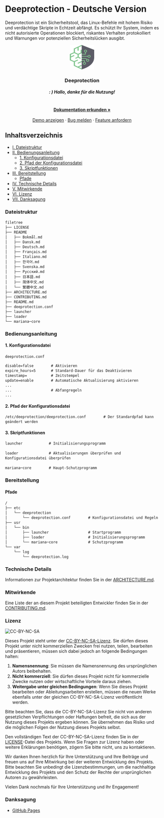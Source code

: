 # Deeprotection - Deutsche Version

Deeprotection ist ein Sicherheitstool, das Linux-Befehle mit hohem Risiko und verdächtige Skripte in Echtzeit abfängt. Es schützt Ihr System, indem es nicht autorisierte Operationen blockiert, riskantes Verhalten protokolliert und Warnungen vor potenziellen Sicherheitslücken ausgibt.

<p align="center">
  <a href="https://github.com/Geekstrange/Deeprotection">
    <img src="https://github.com/Geekstrange/Deeprotection/blob/main/images/logo.svg" alt="Logo" width="80" height="80">
  </a>
  <h3 align="center">Deeprotection</h3>
  <h5 align="center">: ) Hallo, danke für die Nutzung!</h5>
  <p align="center">
    <br />
    <a href="https://github.com/Geekstrange/Deeprotection"><strong>Dokumentation erkunden »</strong></a>
    <br />
    <br />
    <a href="https://github.com/Geekstrange/Deeprotection">Demo anzeigen</a>
    ·
    <a href="https://github.com/Geekstrange/Deeprotection/issues">Bug melden</a>
    ·
    <a href="https://github.com/Geekstrange/Deeprotection/issues">Feature anfordern</a>
  </p>

## Inhaltsverzeichnis

- [I. Dateistruktur](#dateistruktur)
- [II. Bedienungsanleitung](#bedienungsanleitung)
  - [1. Konfigurationsdatei](#1-konfigurationsdatei)
  - [2. Pfad der Konfigurationsdatei](#2-pfad-der-konfigurationsdatei)
  - [3. Skriptfunktionen](#3-skriptfunktionen)
- [III. Bereitstellung](#bereitstellung)
  - [Pfade](#pfade)
- [IV. Technische Details](#technische-details)
- [V. Mitwirkende](#mitwirkende)
- [VI. Lizenz](#lizenz)
- [VII. Danksagung](#danksagung)

### Dateistruktur
```
filetree 
├── LICENSE
├── README
│   ├── Bokmål.md
│   ├── Dansk.md
│   ├── Deutsch.md
│   ├── Français.md
│   ├── Italiano.md
│   ├── 한국어.md
│   ├── Svenska.md
│   ├── Русский.md
│   ├── 日本語.md
│   ├── 简体中文.md
│   └── 繁體中文.md
├── ARCHITECTURE.md
├── CONTRIBUTING.md
├── README.md
├── deeprotection.conf
├── launcher
├── loader
└── mariana─core
```

### Bedienungsanleitung

#### 1\. Konfigurationsdatei

`deeprotection.conf`

```
disable=false        # Aktivieren
expire_hours=5       # Standard-Dauer für das Deaktivieren
timestamp=           # Zeitstempel
update=enable        # Automatische Aktualisierung aktivieren
...
...                  # Abfangregeln
...
```

#### 2\. Pfad der Konfigurationsdatei

```
/etc/deeprotection/deeprotection.conf        # Der Standardpfad kann geändert werden
```

#### 3\. Skriptfunktionen

```
launcher            # Initialisierungsprogramm

loader              # Aktualisierungen überprüfen und Konfigurationsdatei überprüfen

mariana─core        # Haupt-Schutzprogramm
```

### Bereitstellung

#### Pfade

```
/
├── etc
│   └── deeprotection
│       └── deeprotection.conf        # Konfigurationsdatei und Regeln
├── usr
│   └── bin 
│       ├── launcher                  # Startprogramm
│       ├── loader                    # Initialisierungsprogramm
│       └── mariana─core              # Schutzprogramm
└── var
    └── log
        └── deeprotection.log
```

### Technische Details

Informationen zur Projektarchitektur finden Sie in der [ARCHITECTURE.md](https://github.com/Geekstrange/Deeprotection/ARCHITECTURE.md).

### Mitwirkende

Eine Liste der an diesem Projekt beteiligten Entwickler finden Sie in der [CONTRIBUTING.md](https://github.com/Geekstrange/Deeprotection/CONTRIBUTING.md).

### Lizenz

![CC-BY-NC-SA](https://mirrors.creativecommons.org/presskit/buttons/88x31/svg/by-nc-sa.svg)

Dieses Projekt steht unter der [CC-BY-NC-SA-Lizenz](https://creativecommons.org/licenses/by-nc-sa/4.0/). Sie dürfen dieses Projekt unter nicht kommerziellen Zwecken frei nutzen, teilen, bearbeiten und präsentieren, müssen sich dabei jedoch an folgende Bedingungen halten:

1. **Namensnennung**: Sie müssen die Namensnennung des ursprünglichen Autors beibehalten.
2. **Nicht kommerziell**: Sie dürfen dieses Projekt nicht für kommerzielle Zwecke nutzen oder wirtschaftliche Vorteile daraus ziehen.
3. **Weitergabe unter gleichen Bedingungen**: Wenn Sie dieses Projekt bearbeiten oder Ableitungsarbeiten erstellen, müssen die neuen Werke ebenfalls unter der gleichen CC-BY-NC-SA-Lizenz veröffentlicht werden.

Bitte beachten Sie, dass die CC-BY-NC-SA-Lizenz Sie nicht von anderen gesetzlichen Verpflichtungen oder Haftungen befreit, die sich aus der Nutzung dieses Projekts ergeben können. Sie übernehmen das Risiko und die möglichen Folgen der Nutzung dieses Projekts selbst.

Den vollständigen Text der CC-BY-NC-SA-Lizenz finden Sie in der [LICENSE](https://github.com/Geekstrange/Deeprotection/LICENSE)-Datei des Projekts. Wenn Sie Fragen zur Lizenz haben oder weitere Erklärungen benötigen, zögern Sie bitte nicht, uns zu kontaktieren.

Wir danken Ihnen herzlich für Ihre Unterstützung und Ihre Beiträge und freuen uns auf Ihre Mitwirkung bei der weiteren Entwicklung des Projekts. Bitte beachten Sie unbedingt die Lizenzbestimmungen, um die nachhaltige Entwicklung des Projekts und den Schutz der Rechte der ursprünglichen Autoren zu gewährleisten.

Vielen Dank nochmals für Ihre Unterstützung und Ihr Engagement!

### Danksagung

- [GitHub Pages](https://pages.github.com)
